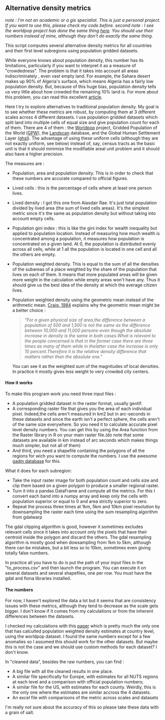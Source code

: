 ## Alternative density metrics

*note : I'm not an academic or a gis specialist. This is just a personal project. If you want to use this, please check my code before.*
*second note : I see the worldpop project has done the same thing [here](https://www.worldpop.org/methods/pwd). You should use their numbers instead of mine, although they don't do exactly the same thing.*

This script computes several alternative density metrics for all countries and their first level subregions using population gridded datasets.

While everyone knows about population density, this number has its limitations, particularly if you want to interpret it as a measure of "crowdedness". The problem is that it takes into account all areas indiscriminately , even vast empty land. For example, the Sahara desert makes up 90% of Algeria's surface, which means Algeria has a fairly low population density. But, because of this huge bias, population density tells us very little about how crowded the remaining 10% land is. 
For more about this problem, you can read this excellent [article](https://theconversation.com/think-your-country-is-crowded-these-maps-reveal-the-truth-about-population-density-across-europe-90345).

Here I try to explore alternatives to traditional population density. My goal is to see whether these metrics are robust, by computing them at 3 different scales across 4 different datasets. I use population gridded datasets which split land into multiple cells of equal size and give population count for each of them. There are 4 of them : the [Worldpop](https://www.worldpop.org) project, Gridded Population of the World ([GPW](https://sedac.ciesin.columbia.edu/data/collection/gpw-v4)), the [Landscan](https://landscan.ornl.gov/) database, and the Global Human Settlement Layer ([ghsl](https://ghsl.jrc.ec.europa.eu/)). The advantage of using these uniform cells (although they are not exactly uniform, see below) instead of, say, census tracts as the basic unit is that it should minimize the modifiable areal unit problem and it should also have a higher precision.

The measures are :
- Population, area and population density. This is in order to check that these numbers are accurate compared to official figures.
- Lived cells : this is the percentage of cells where at least one person lives.
- Lived density : I got this one from Alasdair Rae. It's just total population divided by lived area (the sum of lived cells areas). It's the simplest metric since it's the same as population density but without taking into account empty cells.

- Population gini index : this is like the gini index for wealth inequality but applied to population location. Instead of measuring how much wealth is concentrated among a population, it measures how population is concentrated on a given land. At 0, the population is distributed evenly across all cells, while at 1 all the population is located in one cell and all the others are empty.

- Population weighted density. This is equal to the sum of all the densities of the subareas of a place weighted by the share of the population that lives on each of them. It means that more populated areas will be given more weight in the calculation while empty areas won't have any. Thus it should give us the best idea of the density at which the average citizen lives.

- Population weighted density using the geometric mean instead of the arithmetic mean.  [Craig, 1984](https://www.jstor.org/stable/2061168?seq=1) explains why the geometric mean might be a better choice : 
  > *"For a given physical size  of area,the difference between a population of 500 and 1,500 is not the same as the difference between 10,000 and 11,000 persons-even though the absolute increase in density is the same in both cases.What is relevant to the people concerned is that in the former case there are three times as many  of them while in thelatter case the increase is only 10 percent.Therefore it is the relative density difference that matters rather than the absolute one."* 

  You can see it as the weighted sum of the magnitudes of local densities. In practice it mostly gives less weight to very crowded city centers.

#### How it works

To make this program work you need three input files : 
- A population gridded dataset in the raster format, usually geotif.
- A corresponding raster file that gives you the area of each individual pixel. Indeed,the cells aren't measured in km2 but in arc-seconds in these datasets and since the earth isn't a perfect sphere, the cells aren't of the same size everywhere. So you need it to calculate accurate pixel level density numbers. You can get this by using the Area function from the Raster library in R on your main raster file.(do note that some datasets are available in km instead of arc seconds which makes things much simpler, but not all of them)
- And third, you need a shapefile containing the polygons of all the regions for wich you want to compute the numbers. I use the awesome [gadm database](https://gadm.org/) for this.

What it does for each subregion: 
- Take the input raster image for both population count and cells size and clip them based on a given polygon to produce a smaller regional raster.
- Turn it into a pandas DataFrame and compute all the metrics. For this I convert each band into a numpy array and keep only the cells with population superior or equal to 0 and area strictly superior to zero.
- Repeat the process three times at 1km, 5km and 10km pixel resolution by downsampling the raster each time using the sum resampling algorithm from gdalwarp

The gdal clipping algorithm is good, however it sometimes excludes relevant cells since it takes into account only the pixels that have their centroid inside the polygon and discard the others. The gdal resampling algorithm is mostly good when dowsampling from 1km to 5km, although there can be mistakes, but a bit less so to 10km, sometimes even giving totally false numbers. 

In practice all you have to do is put the path of your input files in the "to_process.csv" and then launch the program. You can execute it on several datasets and several shapefiles, one per row. You must have the gdal and fiona libraries installed.

#### The numbers

For now, I haven't explored the data a lot but it seems that are consistency issues with these metrics, although they tend to decrease as the scale gets bigger. I don't know if it  comes from my calculations or from the inherent differences between the datasets. 

I checked my calculations with this [paper](https://arxiv.org/pdf/2005.01167.pdf) which is pretty much the only one that has calculted population weighted density estimates at country level, using the worldpop dataset. I found the same numbers except for a few anomalies so I assumed this should work for the other datasets. But maybe this is not the case and we should use custom methods for each dataset? I don't know. 

In "cleaned data", besides the raw numbers, you can find :
- A big file with all the cleaned results in one place.
- A similar file specifically for Europe, with estimates for all NUTS regions at each level and a comparison with official population numbers;
- A similar file for the US, with estimates for each county. Weirdly, this is the only one where the estimates are similar accross the 4 datasets.
- An excel file with comparisons of the metric across scales and datasets

I'm really not sure about the accuracy of this so please take these data with a grain of salt.



